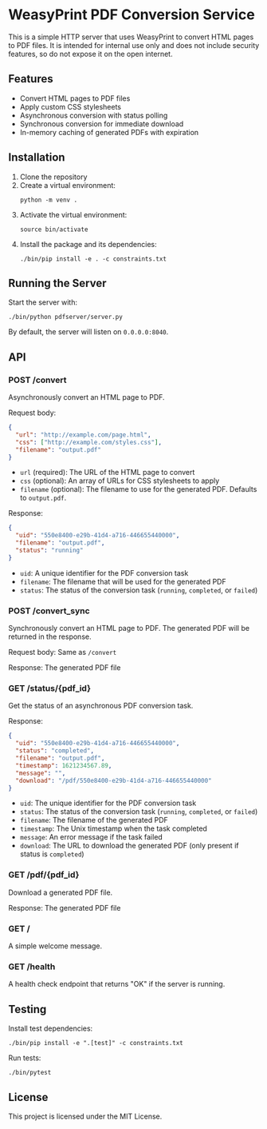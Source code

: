 # WeasyPrint PDF Conversion Service

This is a simple HTTP server that uses WeasyPrint to convert HTML pages to PDF files. It is intended for internal use only and does not include security features, so do not expose it on the open internet.

## Features

- Convert HTML pages to PDF files
- Apply custom CSS stylesheets
- Asynchronous conversion with status polling
- Synchronous conversion for immediate download
- In-memory caching of generated PDFs with expiration

## Installation

1. Clone the repository
2. Create a virtual environment:
   ```
   python -m venv .
   ```
3. Activate the virtual environment:
   ```
   source bin/activate
   ```
4. Install the package and its dependencies:
   ```
   ./bin/pip install -e . -c constraints.txt
   ```

## Running the Server

Start the server with:
```
./bin/python pdfserver/server.py
```

By default, the server will listen on `0.0.0.0:8040`.

## API

### POST /convert

Asynchronously convert an HTML page to PDF.

Request body:
```json
{
  "url": "http://example.com/page.html",
  "css": ["http://example.com/styles.css"],
  "filename": "output.pdf"
}
```

- `url` (required): The URL of the HTML page to convert
- `css` (optional): An array of URLs for CSS stylesheets to apply
- `filename` (optional): The filename to use for the generated PDF. Defaults to `output.pdf`.

Response:
```json
{
  "uid": "550e8400-e29b-41d4-a716-446655440000",
  "filename": "output.pdf",
  "status": "running"
}
```

- `uid`: A unique identifier for the PDF conversion task
- `filename`: The filename that will be used for the generated PDF
- `status`: The status of the conversion task (`running`, `completed`, or `failed`)

### POST /convert_sync

Synchronously convert an HTML page to PDF. The generated PDF will be returned in the response.

Request body: Same as `/convert`

Response: The generated PDF file

### GET /status/{pdf_id}

Get the status of an asynchronous PDF conversion task.

Response:
```json
{
  "uid": "550e8400-e29b-41d4-a716-446655440000",
  "status": "completed",
  "filename": "output.pdf",
  "timestamp": 1621234567.89,
  "message": "",
  "download": "/pdf/550e8400-e29b-41d4-a716-446655440000"
}
```

- `uid`: The unique identifier for the PDF conversion task
- `status`: The status of the conversion task (`running`, `completed`, or `failed`)
- `filename`: The filename of the generated PDF
- `timestamp`: The Unix timestamp when the task completed
- `message`: An error message if the task failed
- `download`: The URL to download the generated PDF (only present if status is `completed`)

### GET /pdf/{pdf_id}

Download a generated PDF file.

Response: The generated PDF file

### GET /

A simple welcome message.

### GET /health

A health check endpoint that returns "OK" if the server is running.

## Testing

Install test dependencies:
```
./bin/pip install -e ".[test]" -c constraints.txt
```

Run tests:
```
./bin/pytest
```

## License

This project is licensed under the MIT License.
